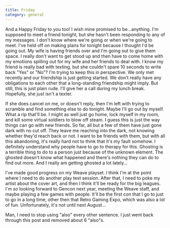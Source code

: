 ```yaml
---
title: Friday
category: general
---
```

And a Happy Friday to you too! I wish mine promised to be...anything. I'm supposed to meet a friend tonight, but she hasn't been responding to any of my messages. I don't know where we're going or when we're going to meet. I've held off on making plans for tonight because I thought I'd be going out. My wife is having friends over and I'm going out to give them space. I really don't want to get stood up and then have to come home with my emotions spilling out for my wife and her friends to deal with. I know my friend is really bad with texting, but she couldn't spare 10 seconds to write back "Yes" or "No"? I'm trying to keep this in perspective. We only met recently and our friendship is just getting started. We don't really have any obligations to each other that a long-standing friendship might imply. But still, this is just plain rude. I'll give her a call during my lunch break. Hopefully, she just isn't a texter.

If she does cancel on me, or doesn't reply, then I'm left with trying to scramble and find something else to do tonight. Maybe I'll go out by myself. What a rip that'll be. I might as well just go home, lock myself in my room, and kill some virtual soldiers to blow off steam. I guess this is just the way things can go with new friends. So far, all but a few of them have just gone dark with no cut off. They leave me reaching into the dark, not knowing whether they'd reach back or not. I want to be friends with them, but with all this abandoning, it's really hard not to think that it's my fault somehow. I definitely understand why people have to go to therapy for this. Ghosting is a terrible thing to do to a person just because of the unknown element. The ghosted doesn't know what happened and there's nothing they can do to find out more. And I really am getting ghosted a lot lately...

I've made good progress on my Weave playset. I think I'm at the point where I need to do another play test session. After that, I need to poke my artist about the cover art, and then I think it'll be ready for the big leagues. I'm *so* looking forward to Gencon next year, meeting the Weave staff, and maybe playing a few games with people. It'll be the first con that I go to just to go in a long time, other then that Retro Gaming Expo, which was also a lot of fun. Unfortunately, it's not until next August...

Man, I need to stop using "also" every other sentence. I just went back through this post and removed about 6 "also"s. 